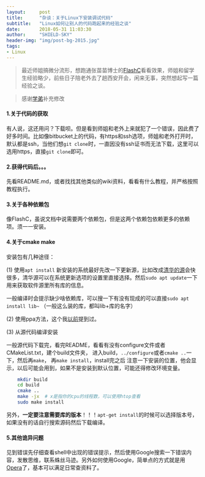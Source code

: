 ```yaml
---
layout:     post
title:      "杂谈：关于Linux下安装调试代码"
subtitle:   "Linux如何让别人的代码跑起来的经验之谈"
date:       2018-05-31 11:03:30
author:     "SHIELD-SKY"
header-img: "img/post-bg-2015.jpg"
tags:
- Linux
---
```


> 最近师姐搞微分流形，想跑通张苗苗博士的[FlashC](https://bitbucket.org/FlashC/flashc/overview)看看效果，师姐和留学生经验略少，前些日子陪老外去了趟西安开会，闲来无事，突然想起写一篇经验之谈。

> 感谢[学弟](https://wfly1998.github.io)补充修改

#### 1.关于代码的获取

有人说，这还用问？下载呗。但是看到师姐和老外上来就犯了一个错误，因此费了好多时间。比如像bitbucket上的代码，有https和ssh选项，师姐和老外打开时，默认都是ssh，当他们想`git clone`时，一直因没有ssh证书而无法下载，这里可以选用https，直接`git clone`即可。

#### 2.获得代码后。。。

先看README.md，或者找找其他类似的wiki资料，看看有什么教程，并严格按照教程执行。

#### 3.关于各种依赖包

像FlashC，虽说文档中说需要两个依赖包，但是这两个依赖包依赖更多的依赖项。须一一安装。

#### 4.关于cmake make

安装包有几种途径：

(1) 使用`apt install` 
新安装的系统最好先改一下更新源，比如改成[清华的源](https://mirrors.tuna.tsinghua.edu.cn)会快很多，清华源可以在系统更新选项的设置里直接选择。然后`sudo apt update`一下用来获取软件源里所有库的信息。

一般编译时会提示缺少啥依赖库，可以搜一下有没有现成的可以直接`sudo apt install lib~` （一般这么装的库，都叫lib+库的名字）

(2) 使用ppa方法，这个我[以前](http://shield-sky.github.io/2016/10/29/nvidia-driver-installation/)提到过。

(3) 从源代码编译安装

 一般源代码下载完，看完README，看看有没有configure文件或者CMakeList.txt，建个build文件夹， 进入build，`../configure`或者`cmake ..`一下，然后再`make`， 再`make install`，install完之后 注意一下安装的位置，他会显示，以后可能会用到，如果不是安装到默认位置，可能还得修改环境变量。

```bash
    mkdir build
    cd build
    cmake ..
    make -jx  # x是指你的cpu的线程数，可以使用htop查看
    sudo make install
```

另外，**一定要注意需要库的版本**！！！`apt-get install`的时候可以选择版本号，如果没有的话自行搜索源码然后下载编译。
    
#### 5.其他诡异问题
见到错误先仔细查看shell中出现的错误提示，然后使用Google搜索一下错误内容，发散思维，联系蛛丝马迹。另外如何使用Google，简单点的方式就是用[Opera](https://blog.csdn.net/i_____miss__you/article/details/80105495)了，基本可以满足日常查资料了。


